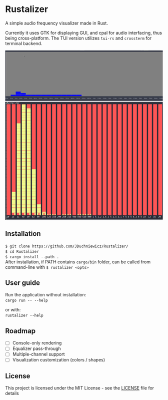 # Rustalizer

A simple audio frequency visualizer made in Rust. 

Currently it uses GTK for displaying GUI, and cpal for audio interfacing, thus being cross-platform.
The TUI version utilizes `tui-rs` and `crossterm` for terminal backend.

![GUI Playback](media/playing.gif)
![TUI Playback](media/playing_tui.gif)

## Installation

`$ git clone https://github.com/JDuchniewicz/Rustalizer/`  
`$ cd Rustalizer`  
`$ cargo install --path .`  
After installation, if PATH contains `cargo/bin` folder, can be called from command-line with `$ rustalizer <opts>`  

## User guide
Run the application without installation:  
`cargo run -- --help`

or with:  
`rustalizer --help`

## Roadmap

- [ ] Console-only rendering
- [ ] Equalizer pass-through
- [ ] Multiple-channel support
- [ ] Visualization customization (colors / shapes)

## License

This project is licensed under the MIT License - see the [LICENSE](LICENSE) file for details
